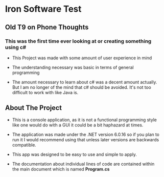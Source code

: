 # Iron Software Test

## Old T9 on Phone Thoughts

### This was the first time ever looking at or creating something using c#


* This Project was made with some amount of user experience in mind

* The understanding necessary was basic in terms of general programming

* The amount necessary to learn about c# was a decent amount actually. But I am no longer of the mind that c# should be avoided. It's not too difficult to work with like Java is.

## About The Project
* This is a console application, as it is not a functional programming style like one would do with a GUI it could be a bit haphazard at times.

* The application was made under the .NET version 6.0.16 so if you plan to run it I would recommend using that unless later versions are backwards compatible.

* This app was designed to be easy to use and simple to apply.

* The documentation about individual lines of code are contained within the main document which is named <b>Program.cs</b>




    


